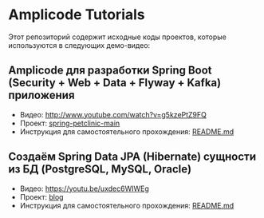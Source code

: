 # Amplicode Tutorials

Этот репозиторий содержит исходные коды проектов, которые используются в следующих демо-видео:

## Amplicode для разработки Spring Boot (Security + Web + Data + Flyway + Kafka) приложения

* Видео: http://www.youtube.com/watch?v=g5kzePtZ9FQ
* Проект: [spring-petclinic-main](existing-spring-boot-app-modification/spring-petclinic-main)
* Инструкция для самостоятельного прохождения: [README.md](existing-spring-boot-app-modification/README.md)

## Создаём Spring Data JPA (Hibernate) сущности из БД (PostgreSQL, MySQL, Oracle)

* Видео: https://youtu.be/uxdec6WIWEg
* Проект: [blog](generate-entities-from-db/blog)
* Инструкция для самостоятельного прохождения: [README.md](generate-entities-from-db/README.md)
